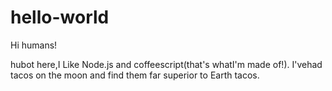 # hello-world

Hi humans!

hubot here,I Like Node.js and coffeescript(that's whatI'm made of!).
I'vehad tacos on the moon and find them far superior to Earth tacos.

